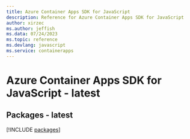 ```yaml
---
title: Azure Container Apps SDK for JavaScript
description: Reference for Azure Container Apps SDK for JavaScript
author: xirzec
ms.author: jeffish
ms.data: 07/24/2023
ms.topic: reference
ms.devlang: javascript
ms.service: containerapps
---
```

# Azure Container Apps SDK for JavaScript - latest
## Packages - latest
[!INCLUDE [packages](container-apps-index.md)]
